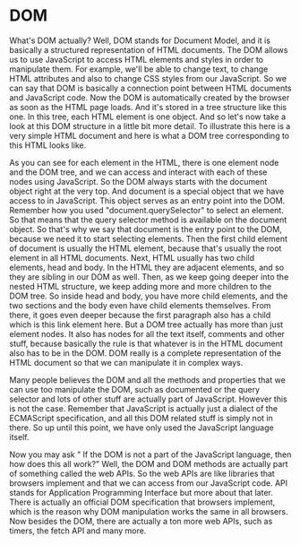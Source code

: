 # DOM

What's DOM actually? Well, DOM stands for Document Model, and it is basically a structured representation of HTML documents. The DOM allows us to use JavaScript to access HTML elements and styles in order to manipulate them. For example, we'll be able to change text, to change HTML attributes and also to change CSS styles from our JavaScript. So we can say that DOM is basically a connection point between HTML documents and JavaScript code. Now the DOM is automatically created by the browser as soon as the HTML page loads. And it's stored in a tree structure like this one. In this tree, each HTML element is one object. And so let's now take a look at this DOM structure in a little bit more detail. To illustrate this here is a very simple HTML document and here is what a DOM tree corresponding to this HTML looks like.

As you can see for each element in the HTML, there is one element node and the DOM tree, and we can access and interact with each of these nodes using JavaScript. So the DOM always starts with the document object right at the very top. And document is a special object that we have access to in JavaScript. This object serves as an entry point into the DOM. Remember how you used "document.querySelector" to select an element. So that means that the query selector method is available on the document object. So that's why we say that document is the entry point to the DOM, because we need it to start selecting elements. Then the first child element of document is usually the HTML element, because that's usually the root element in all HTML documents. Next, HTML usually has two child elements, head and body. In the HTML they are adjacent elements, and so they are sibling in our DOM as well. Then, as we keep going deeper into the nested HTML structure, we keep adding more and more children to the DOM tree. So inside head and body, you have more child elements, and the two sections and the body even have child elements themselves. From there, it goes even deeper because the first paragraph also has a child which is this link element here. But a DOM tree actually has more than just element nodes. It also has nodes for all the text itself, comments and other stuff, because basically the rule is that whatever is in the HTML document also has to be in the DOM. DOM really is a complete representation of the HTML document so that we can manipulate it in complex ways.

Many people believes the DOM and all the methods and properties that we can use too manipulate the DOM, such as documented or the query selector and lots of other stuff are actually part of JavaScript. However this is not the case. Remember that JavaScript is actually just a dialect of the ECMAScript specification, and all this DOM related stuff is simply not in there. So up until this point, we have only used the JavaScript language itself.

Now you may ask " If the DOM is not a part of the JavaScript language, then how does this all work?" Well, the DOM and DOM methods are actually part of something called the web APIs. So the web APIs are like libraries that browsers implement and that we can access from our JavaScript code. API stands for Application Programming Interface but more about that later. There is actually an official DOM specification that browsers implement, which is the reason why DOM manipulation works the same in all browsers. Now besides the DOM, there are actually a ton more web APIs, such as timers, the fetch API and many more.

